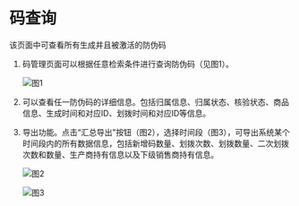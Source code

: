 # 码查询

该页面中可查看所有生成并且被激活的防伪码

1. 码管理页面可以根据任意检索条件进行查询防伪码（见图1）。

   ![&#x56FE;1](http://md.stringon.com/img/%7Bfilename%7D%7B.suffix%7D20200903170414.png)

2. 可以查看任一防伪码的详细信息。包括归属信息、归属状态、核验状态、商品信息、生成时间和对应ID、划拨时间和对应ID等信息。
3. 导出功能。点击“汇总导出”按钮（图2），选择时间段（图3），可导出系统某个时间段内的所有数据信息，包括新增码数量、划拨次数、划拨数量、二次划拨次数和数量、生产商持有信息以及下级销售商持有信息。

   ![&#x56FE;2](http://md.stringon.com/img/%7Bfilename%7D%7B.suffix%7D20200903170431.png)

   ![&#x56FE;3](http://md.stringon.com/img/%7Bfilename%7D%7B.suffix%7D20200903170446.png)
